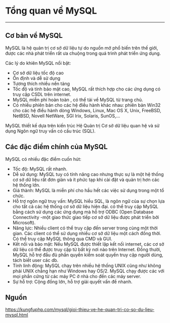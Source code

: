 # Tổng quan về MySQL
---
## Cơ bản về MySQL
MySQL là hệ quản trị cơ sở dữ liệu tự do nguồn mở phổ biến trên thế giới, được các nhà phát triển rất ưa chuộng trong quá trình phát triển ứng dụng.

Các lý do khiên MySQL nổi bật:
- Cơ sở dữ liệu tốc độ cao
- Ổn định và dễ sử dụng
- Tương thích nhiều nền tảng
- Tốc độ và tính bảo mật cao, MySQL rất thích hợp cho các ứng dụng có truy cập CSDL trên internet.
- MySQL miễn phí hoàn toàn , có thể tải về MySQL từ trang chủ.
- Có nhiều phiên bản cho các hệ điều hành khác nhau: phiên bản Win32 cho các hệ điều hành dòng Windows, Linux, Mac OS X, Unix, FreeBSD, NetBSD, Novell NetWare, SGI Irix, Solaris, SunOS,…

MySQL thiết kế dựa trên kiến trúc Hệ Quản trị Cơ sở dữ liệu quan hệ và sử dụng Ngôn ngữ truy vấn có cấu trúc (SQL).


## Các đặc điểm chính của MySQL

MySQL có nhiều đặc điểm cuốn hút:
- Tốc độ: MySQL rất nhanh.
- Dễ sử dụng: MySQL tuy có tính năng cao nhưng thực sự là một hệ thống cơ sở dữ liệu rất đơn giản và ít phức tạp khi cài đặt và quản trị hơn các hệ thống lớn.
- Giá thành: MySQL là miễn phí cho hầu hết các việc sử dụng trong một tổ chức.
- Hỗ trợ ngôn ngữ truy vấn: MySQL hiểu SQL, là ngôn ngữ của sự chọn lựa cho tất cả các hệ thống cơ sở dữ liệu hiện đại. có thể truy cập MySQL bằng cách sử dụng các ứng dụng mà hỗ trợ ODBC (Open Database Connectivity -một giao thức giao tiếp cơ sở dữ liệu được phát triển bởi Microsoft).
- Năng lực: Nhiều client có thể truy cập đến server trong cùng một thời gian. Các client có thể sử dụng nhiều cơ sở dữ liệu một cách đồng thời. Có thể truy cập MySQL thông qua CMD và GUI.
- Kết nối và bảo mật: Nếu MySQL được thiết lập kết nối internet, các cơ sở dữ liệu có thể được truy cập từ bất kỳ nơi nào trên Internet. Đồng thười, MySQL hỗ trợ đầu đủ phần quyền kiểm soát quyền truy cập người dùng, tách biết user các db.
- Tính linh động: MySQL chạy trên nhiều hệ thống UNIX cũng như không phải UNIX chẳng hạn như Windows hay OS/2. MySQL chạy được các với mọi phần cứng từ các máy PC ở nhà cho đến các máy server.
- Sự hỗ trợ: Cộng đồng lớn, hỗ trợ giải quyết vấn đề nhanh.

## Nguồn

https://kungfuphp.com/mysql/gioi-thieu-ve-he-quan-tri-co-so-du-lieu-mysql.html
